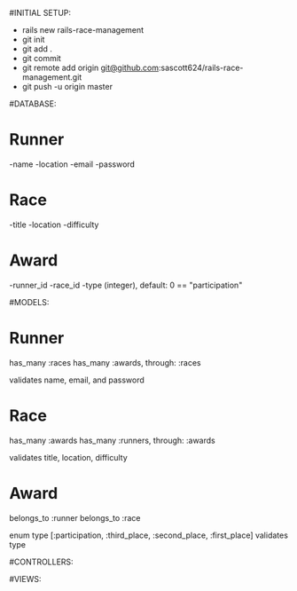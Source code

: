 #INITIAL SETUP:
- rails new rails-race-management
- git init
- git add .
- git commit
- git remote add origin git@github.com:sascott624/rails-race-management.git
- git push -u origin master



#DATABASE:

Runner
=======================================
-name
-location
-email
-password

Race
=======================================
-title
-location
-difficulty

Award
=======================================
-runner_id
-race_id
-type (integer), default: 0 == "participation"


#MODELS:

Runner
=======================================
has_many :races
has_many :awards, through: :races

validates name, email, and password


Race
=======================================
has_many :awards
has_many :runners, through: :awards

validates title, location, difficulty


Award
=======================================
belongs_to :runner
belongs_to :race

enum type [:participation, :third_place, :second_place, :first_place]
validates type



#CONTROLLERS:

#VIEWS:
